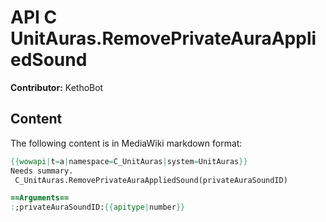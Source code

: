 # API C UnitAuras.RemovePrivateAuraAppliedSound

**Contributor:** KethoBot

## Content

The following content is in MediaWiki markdown format:

```mediawiki
{{wowapi|t=a|namespace=C_UnitAuras|system=UnitAuras}}
Needs summary.
 C_UnitAuras.RemovePrivateAuraAppliedSound(privateAuraSoundID)

==Arguments==
:;privateAuraSoundID:{{apitype|number}}
```